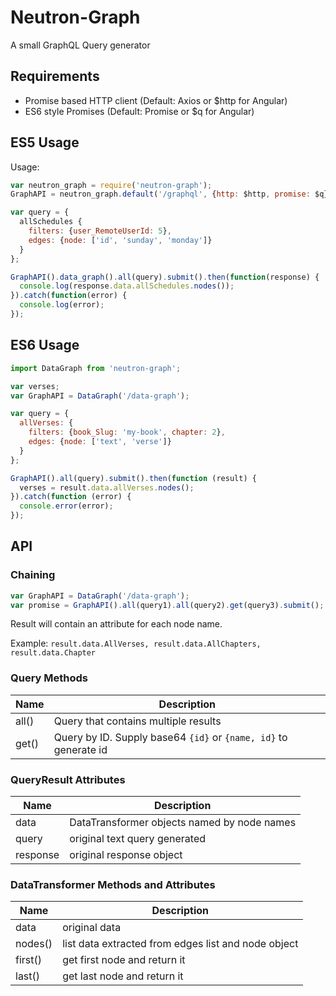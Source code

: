 # Neutron-Graph
A small GraphQL Query generator

## Requirements

- Promise based HTTP client (Default: Axios or $http for Angular)
- ES6 style Promises (Default: Promise or $q for Angular)

## ES5 Usage

Usage:

```javascript
var neutron_graph = require('neutron-graph');
GraphAPI = neutron_graph.default('/graphql', {http: $http, promise: $q});

var query = {
  allSchedules {
    filters: {user_RemoteUserId: 5},
    edges: {node: ['id', 'sunday', 'monday']}
  }
};

GraphAPI().data_graph().all(query).submit().then(function(response) {
  console.log(response.data.allSchedules.nodes());
}).catch(function(error) {
  console.log(error);
});
```

## ES6 Usage

```javascript
import DataGraph from 'neutron-graph';

var verses;
var GraphAPI = DataGraph('/data-graph');

var query = {
  allVerses: {
    filters: {book_Slug: 'my-book', chapter: 2},
    edges: {node: ['text', 'verse']}
  }
};

GraphAPI().all(query).submit().then(function (result) {
  verses = result.data.allVerses.nodes();
}).catch(function (error) {
  console.error(error);
});
```

## API

### Chaining

```javascript
var GraphAPI = DataGraph('/data-graph');
var promise = GraphAPI().all(query1).all(query2).get(query3).submit();
```

Result will contain an attribute for each node name.

Example: `result.data.AllVerses, result.data.AllChapters, result.data.Chapter`

### Query Methods

|Name|Description|
|------|-----------|
|all()|Query that contains multiple results|
|get()|Query by ID. Supply base64 `{id}` or `{name, id}` to generate id|


### QueryResult Attributes

|Name|Description|
|------|-----------|
|data|DataTransformer objects named by node names|
|query|original text query generated|
|response|original response object|


### DataTransformer Methods and Attributes

|Name|Description|
|------|-----------|
|data|original data|
|nodes()|list data extracted from edges list and node object|
|first()|get first node and return it|
|last()|get last node and return it|
